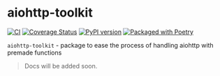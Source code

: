 # aiohttp-toolkit

[![CI](https://github.com/zguydev/aiohttp-toolkit/actions/workflows/ci.yml/badge.svg)](https://github.com/zguydev/aiohttp-toolkit/actions/workflows/ci.yml)
[![Coverage Status](https://codecov.io/gh/zguydev/aiohttp-toolkit/branch/master/graph/badge.svg)](https://codecov.io/gh/zguydev/aiohttp-toolkit)
[![PyPI version](https://badge.fury.io/py/aiohttp-toolkit.svg)](https://pypi.python.org/pypi/aiohttp-toolkit)
[![Packaged with Poetry](https://img.shields.io/endpoint?url=https://python-poetry.org/badge/v0.json)](https://python-poetry.org/)

`aiohttp-toolkit` - package to ease the process of handling aiohttp with premade functions

> Docs will be added soon.
